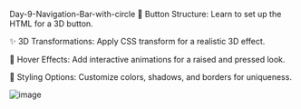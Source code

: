 Day-9-Navigation-Bar-with-circle
🔧 Button Structure: Learn to set up the HTML for a 3D button.

✨ 3D Transformations: Apply CSS transform for a realistic 3D effect.

🎨 Hover Effects: Add interactive animations for a raised and pressed look.

🌈 Styling Options: Customize colors, shadows, and borders for uniqueness.

![image](https://github.com/user-attachments/assets/c62a2da8-689f-47e4-82fe-1002cf65f326)



